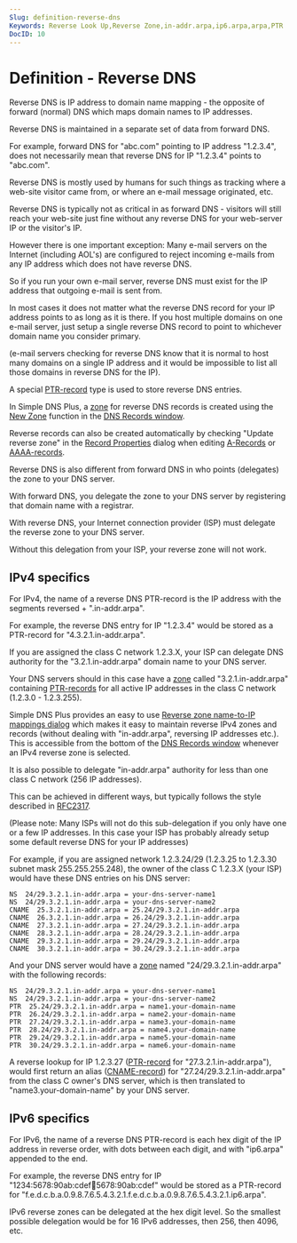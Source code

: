 ```yaml
---
Slug: definition-reverse-dns
Keywords: Reverse Look Up,Reverse Zone,in-addr.arpa,ip6.arpa,arpa,PTR
DocID: 10
---
```

# Definition - Reverse DNS

Reverse DNS is IP address to domain name mapping - the opposite of forward (normal) DNS which maps domain names to IP addresses.

Reverse DNS is maintained in a separate set of data from forward DNS.

For example, forward DNS for "abc.com" pointing to IP address "1.2.3.4", does not necessarily mean that reverse DNS for IP "1.2.3.4" points to "abc.com".

Reverse DNS is mostly used by humans for such things as tracking where a web-site visitor came from, or where an e-mail message originated, etc.

Reverse DNS is typically not as critical in as forward DNS - visitors will still reach your web-site just fine without any reverse DNS for your web-server IP or the visitor's IP.

However there is one important exception: Many e-mail servers on the Internet (including AOL's) are configured to reject incoming e-mails from any IP address which does not have reverse DNS.

So if you run your own e-mail server, reverse DNS must exist for the IP address that outgoing e-mail is sent from.

In most cases it does not matter what the reverse DNS record for your IP address points to as long as it is there. If you host multiple domains on one e-mail server, just setup a single reverse DNS record to point to whichever domain name you consider primary.

(e-mail servers checking for reverse DNS know that it is normal to host many domains on a single IP address and it would be impossible to list all those domains in reverse DNS for the IP).

A special [PTR-record](rec_ptr.md) type is used to store reverse DNS entries.

In Simple DNS Plus, a [zone](df_zones.md) for reverse DNS records is created using the [New Zone](wd_newzone.md) function in the [DNS Records window](wd_records.md).

Reverse records can also be created automatically by checking "Update reverse zone" in the [Record Properties](wd_recprop.md) dialog when editing [A-Records](rec_a.md) or [AAAA-records](rec_aaaa.md).

Reverse DNS is also different from forward DNS in who points (delegates) the zone to your DNS server.

With forward DNS, you delegate the zone to your DNS server by registering that domain name with a registrar.

With reverse DNS, your Internet connection provider (ISP) must delegate the reverse zone to your DNS server.

Without this delegation from your ISP, your reverse zone will not work.

## IPv4 specifics

For IPv4, the name of a reverse DNS PTR-record is the IP address with the segments reversed + ".in-addr.arpa".

For example, the reverse DNS entry for IP "1.2.3.4" would be stored as a PTR-record for "4.3.2.1.in-addr.arpa".

If you are assigned the class C network 1.2.3.X, your ISP can delegate DNS authority for the "3.2.1.in-addr.arpa" domain name to your DNS server.

Your DNS servers should in this case have a [zone](df_zones.md) called "3.2.1.in-addr.arpa" containing [PTR-records](rec_ptr.md) for all active IP addresses in the class C network (1.2.3.0 - 1.2.3.255).

Simple DNS Plus provides an easy to use [Reverse zone name-to-IP mappings dialog](wd_iptoname.md) which makes it easy to maintain reverse IPv4 zones and records (without dealing with "in-addr.arpa", reversing IP addresses etc.). This is accessible from the bottom of the [DNS Records window](wd_records.md) whenever an IPv4 reverse zone is selected.

It is also possible to delegate "in-addr.arpa" authority for less than one class C network (256 IP addresses).

This can be achieved in different ways, but typically follows the style described in [RFC2317](http://www.rfc-editor.org/rfc/rfc2317.txt).

(Please note: Many ISPs will not do this sub-delegation if you only have one or a few IP addresses. In this case your ISP has probably already setup some default reverse DNS for your IP addresses)

For example, if you are assigned network 1.2.3.24/29 (1.2.3.25 to 1.2.3.30 subnet mask 255.255.255.248), the owner of the class C 1.2.3.X (your ISP) would have these DNS entries on his DNS server:

```
NS  24/29.3.2.1.in-addr.arpa = your-dns-server-name1
NS  24/29.3.2.1.in-addr.arpa = your-dns-server-name2
CNAME  25.3.2.1.in-addr.arpa = 25.24/29.3.2.1.in-addr.arpa
CNAME  26.3.2.1.in-addr.arpa = 26.24/29.3.2.1.in-addr.arpa
CNAME  27.3.2.1.in-addr.arpa = 27.24/29.3.2.1.in-addr.arpa
CNAME  28.3.2.1.in-addr.arpa = 28.24/29.3.2.1.in-addr.arpa
CNAME  29.3.2.1.in-addr.arpa = 29.24/29.3.2.1.in-addr.arpa
CNAME  30.3.2.1.in-addr.arpa = 30.24/29.3.2.1.in-addr.arpa
```

And your DNS server would have a [zone](df_zones.md) named "24/29.3.2.1.in-addr.arpa" with the following records:

```
NS  24/29.3.2.1.in-addr.arpa = your-dns-server-name1
NS  24/29.3.2.1.in-addr.arpa = your-dns-server-name2
PTR  25.24/29.3.2.1.in-addr.arpa = name1.your-domain-name
PTR  26.24/29.3.2.1.in-addr.arpa = name2.your-domain-name
PTR  27.24/29.3.2.1.in-addr.arpa = name3.your-domain-name
PTR  28.24/29.3.2.1.in-addr.arpa = name4.your-domain-name
PTR  29.24/29.3.2.1.in-addr.arpa = name5.your-domain-name
PTR  30.24/29.3.2.1.in-addr.arpa = name6.your-domain-name
```

A reverse lookup for IP 1.2.3.27 ([PTR-record](rec_ptr.md) for "27.3.2.1.in-addr.arpa"), would first return an alias ([CNAME-record](rec_cname.md)) for "27.24/29.3.2.1.in-addr.arpa" from the class C owner's DNS server, which is then translated to "name3.your-domain-name" by your DNS server.

## IPv6 specifics

For IPv6, the name of a reverse DNS PTR-record is each hex digit of the IP address in reverse order, with dots between each digit, and with "ip6.arpa" appended to the end.

For example, the reverse DNS entry for IP "1234:5678:90ab:cdef:1234:5678:90ab:cdef" would be stored as a PTR-record for "f.e.d.c.b.a.0.9.8.7.6.5.4.3.2.1.f.e.d.c.b.a.0.9.8.7.6.5.4.3.2.1.ip6.arpa".

IPv6 reverse zones can be delegated at the hex digit level. So the smallest possible delegation would be for 16 IPv6 addresses, then 256, then 4096, etc.
